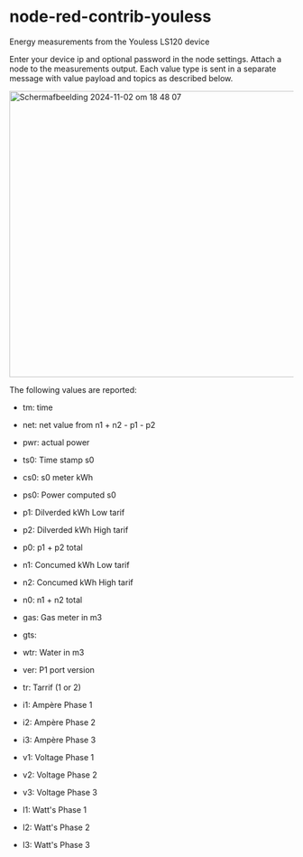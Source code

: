 # node-red-contrib-youless

Energy measurements from the Youless LS120 device

Enter your device ip and optional password in the node settings. Attach a node to the measurements output. Each value type is sent in a separate message with value payload and topics as described below.

<img width="507" alt="Scherm­afbeelding 2024-11-02 om 18 48 07" src="https://github.com/user-attachments/assets/172345f7-ac8d-4ad2-aa87-fd61d7fd49ea">



The following values are reported:


* tm: time
* net: net value from n1 + n2 - p1 - p2
* pwr: actual power
* ts0: Time stamp s0 
* cs0: s0 meter kWh
* ps0: Power computed s0
* p1: Dilverded kWh Low tarif
* p2: Dilverded kWh High tarif
* p0: p1 + p2 total
* n1: Concumed kWh Low tarif
* n2: Concumed kWh High tarif
* n0: n1 + n2 total
* gas: Gas meter in m3
* gts:
* wtr: Water in m3

* ver: P1 port version
* tr: Tarrif (1 or 2)
* i1: Ampère Phase 1
* i2: Ampère Phase 2
* i3: Ampère Phase 3
* v1: Voltage Phase 1
* v2: Voltage Phase 2
* v3: Voltage Phase 3
* l1: Watt's Phase 1
* l2: Watt's Phase 2
* l3: Watt's Phase 3



